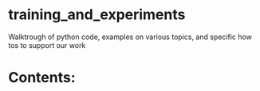 # training_and_experiments

Walktrough of python code, examples on various topics, and specific how tos to support our work

# Contents:

